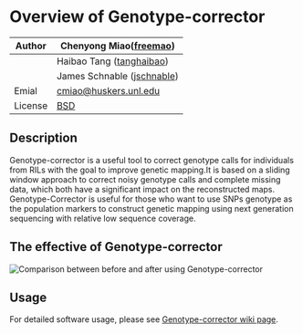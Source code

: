 # Overview of Genotype-corrector

Author | Chenyong Miao([freemao](http://github.com/freemao))
--- | ---
| | Haibao Tang ([tanghaibao](http://github.com/tanghaibao))
| | James Schnable ([jschnable](https://github.com/jschnable))
Emial | <cmiao@huskers.unl.edu>
License | [BSD](https://github.com/freemao/Genotype-corrector/blob/master/LICENSE)

## Description
Genotype-corrector is a useful tool to correct genotype calls for individuals
from RILs with the goal to improve genetic mapping.It is based on a sliding
window approach to correct noisy genotype calls and complete missing data,
which both have a significant impact on the reconstructed maps. Genotype-Corrector
is useful for those who want to use SNPs genotype as the population markers
to construct genetic mapping using next generation sequencing with relative
low sequence coverage.

## The effective of Genotype-corrector
![Comparison between before and after using Genotype-corrector](https://github.com/freemao/pics/blob/master/comparison.jpg)

## Usage
For detailed software usage, please see [Genotype-corrector wiki page](https://github.com/freemao/Genotype-corrector/wiki/Genotype-Corrector).
